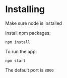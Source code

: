 # Installing

Make sure node is installed

Install npm packages:

```
npm install
```

To run the app:

```
npm start
```

The default port is `8000`